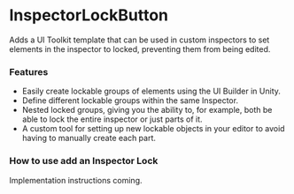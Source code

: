 # InspectorLockButton
Adds a UI Toolkit template that can be used in custom inspectors to set elements in the inspector to locked, preventing them from being edited.

### Features
- Easily create lockable groups of elements using the UI Builder in Unity.
- Define different lockable groups within the same Inspector.
- Nested locked groups, giving you the ability to, for example, both be able to lock the entire inspector or just parts of it.
- A custom tool for setting up new lockable objects in your editor to avoid having to manually create each part.

### How to use add an Inspector Lock
Implementation instructions coming.
